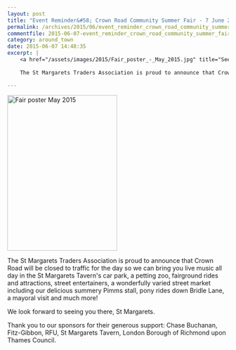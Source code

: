 ```yaml
---
layout: post
title: "Event Reminder&#58; Crown Road Community Summer Fair - 7 June 2015"
permalink: /archives/2015/06/event_reminder_crown_road_community_summer_fair_7.html
commentfile: 2015-06-07-event_reminder_crown_road_community_summer_fair_7
category: around_town
date: 2015-06-07 14:48:35
excerpt: |
    <a href="/assets/images/2015/Fair_poster_-_May_2015.jpg" title="See larger version of - Fair poster   May 2015"><img src="/assets/images/2015/Fair_poster_-_May_2015_thumb.jpg" width="150" height="212" alt="Fair poster   May 2015" class="photo right" /></a>
    
    The St Margarets Traders Association is proud to announce that Crown Road will be closed to traffic for the day so we can bring you live music all day in the St Margarets Tavern's car park, a petting zoo, fairground rides and attractions, street entertainers, a wonderfully varied street market including our delicious summery Pimms stall, pony rides down Bridle Lane, a mayoral visit and much more!

---
```


<a href="/assets/images/2015/Fair_poster_-_May_2015.jpg" title="See larger version of - Fair poster   May 2015"><img src="/assets/images/2015/Fair_poster_-_May_2015_thumb.jpg" width="250" height="354" alt="Fair poster   May 2015" class="photo right" /></a>

The St Margarets Traders Association is proud to announce that Crown Road will be closed to traffic for the day so we can bring you live music all day in the St Margarets Tavern's car park, a petting zoo, fairground rides and attractions, street entertainers, a wonderfully varied street market including our delicious summery Pimms stall, pony rides down Bridle Lane, a mayoral visit and much more!

We look forward to seeing you there, St Margarets.

Thank you to our sponsors for their generous support: Chase Buchanan, Fitz-Gibbon, RFU, St Margarets Tavern, London Borough of Richmond upon Thames Council.
